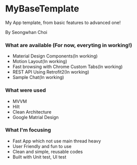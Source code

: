 # MyBaseTemplate

My App template, from basic features to advanced one!

By Seongwhan Choi

### What are available (For now, everyting in working!)
- Material Design Components(In working)
- Motion Layout(In working)
- Fast browsing with Chrome Custom Tabs(In working)
- REST API Using Retrofit2(In working)
- Sample Chat(In working)

### What were used

- MVVM
- Hilt
- Clean Architecture
- Google Matrial Design

### What I'm focusing

- Fast App which not use main thread heavy
- User Friendly and fun to use
- Clean and simple, reusable codes
- Built with Unit test, UI test
